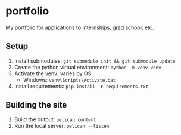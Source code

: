 # portfolio

My portfolio for applications to internships, grad school, etc.

## Setup

1. Install submodules: `git submodule init && git submodule update`
2. Create the python virtual environment: `python -m venv venv`
3. Activate the venv: varies by OS
   - Windows: `venv\Scripts\Activate.bat`
4. Install requirements: `pip install -r requirements.txt`

## Building the site

1. Build the output: `pelican content`
2. Run the local server: `pelican --listen`
